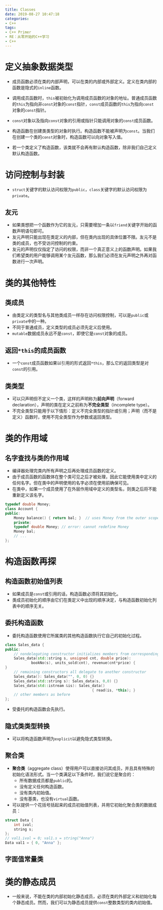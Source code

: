 ```yaml
---
title: Classes
date: 2019-08-27 10:47:18
categories:
- C++
tags:
- C++ Primer
- RE：从零开始的C++学习
- C++
---
```


# 定义抽象数据类型

- 成员函数必须在类的内部声明，可以在类的内部或外部定义。定义在类内部的函数是隐式的`inline`函数。
- 调用成员函数时，`this`被初始化为调用成员函数的对象的地址。普通成员函数的`this`为指向非`const`对象的`const`指针，`const`成员函数的`this`为指向`const`对象的`const`指针。

- `const`对象以及指向`const`对象的引用或指针只能调用对象的`const`成员函数。
- 构造函数在创建类类型的对象时执行。构造函数不能被声明为`const`。当我们在创建一个类的`const`对象时，构造函数可以向对象写入值。
- 若一个类定义了构造函数，该类就不会再有默认构造函数，除非我们自己定义默认构造函数。

# 访问控制与封装

- `struct`关键字的默认访问权限为`public`，`class`关键字的默认访问权限为`private`。

## 友元

- 如果类想把一个函数作为它的友元，只需要增加一条以`friend`关键字开始的函数声明语句即可。
- 友元声明只能出现在类定义的内部，但在类内出现的具体位置不限。友元不是类的成员，也不受访问控制的约束。
- 友元的声明仅仅指定了访问的权限，而非一个真正意义上的函数声明。如果我们希望类的用户能够调用某个友元函数，那么我们必须在友元声明之外再对函数进行一次声明。

# 类的其他特性

## 类成员

- 由类定义的类型名与其他类成员一样存在访问权限控制，可以是`public`或`private`中的一种。
- 不同于普通成员，定义类型的成员必须先定义后使用。
- `mutable`数据成员永远不是`const`，即使它是`const`对象的成员。

## 返回`*this`的成员函数

- 一个`const`成员函数如果以引用的形式返回`*this`，那么它的返回类型是对`const`的引用。

## 类类型

- 可以只声明但不定义一个类，这样的声明称为**前向声明**（forward declaration），声明的类在定义之前称为**不完全类型**（incomplete type）。
- 不完全类型只能用于以下情形：定义不完全类型的指针或引用；声明（而不是定义）函数时，使用不完全类型作为参数或返回类型。

# 类的作用域

## 名字查找与类的作用域

- 编译器处理完类内所有声明之后再处理成员函数的定义。
- 由于成员函数的函数体在整个类可见之后才被处理，因此它能使用类中定义的任何名字。但在类中的声明使用的名字必须在使用前确保可见。
- 在类中，如果一个成员使用了在外层作用域中定义的类型名，则类之后将不能重新定义该名字。
```c++
typedef double Money;
class Account {
public:
    Money balance() { return bal; }  // uses Money from the outer scope
    private:
    typedef double Money; // error: cannot redefine Money
    Money bal;
    // ...
};
```

# 构造函数再探

## 构造函数初始值列表

- 如果成员是`const`或引用的话，构造函数必须将其初始化。
- 类成员初始化的顺序由它们在类定义中出现的顺序决定，与构造函数初始化列表中的顺序无关。

## 委托构造函数

- 委托构造函数使用它所属类的其他构造函数执行它自己的初始化过程。
```c++
class Sales_data {
public:
    // nondelegating constructor initializes members from corresponding arguments
    Sales_data(std::string s, unsigned cnt, double price):
            bookNo(s), units_sold(cnt), revenue(cnt*price) {
}
    // remaining constructors all delegate to another constructor
    Sales_data(): Sales_data("", 0, 0) {}
    Sales_data(std::string s): Sales_data(s, 0,0) {}
    Sales_data(std::istream &is): Sales_data()
                                        { read(is, *this); }
    // other members as before
};
```
- 受委托的构造函数会先执行。


## 隐式类类型转换

- 可以将构造函数声明为`explicit`以避免隐式类型转换。

## 聚合类

- **聚合类**（aggregate class）使得用户可以直接访问其成员，并且具有特殊的初始化语法形式。当一个类满足以下条件时，我们说它是聚合的：
  - 所有数据成员都是`public`的。
  - 没有定义任何构造函数。
  - 没有类内初始值。
  - 没有基类，也没有`virtual`函数。
- 可以提供一个花括号括起来的成员初始值列表，并用它初始化聚合类的数据成员：
```c++
struct Data {
    int ival;
    string s;
};
// val1.ival = 0; val1.s = string("Anna")
Data val1 = { 0, "Anna" };
```

## 字面值常量类

# 类的静态成员

- 一般来说，不能在类的内部初始化静态成员，必须在类的外部定义和初始化每个静态成员。然而，我们可以为静态成员提供`const`整数类型的类内初始值。

